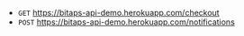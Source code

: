 - `GET` https://bitaps-api-demo.herokuapp.com/checkout
- `POST` https://bitaps-api-demo.herokuapp.com/notifications
